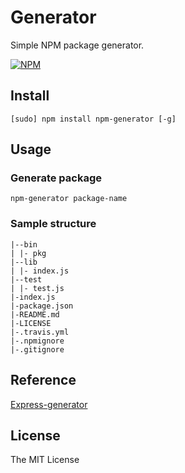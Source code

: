 Generator
========

Simple NPM package generator.

[![NPM](https://nodei.co/npm/npm-generator.png)](https://nodei.co/npm/npm-generator/)

## Install

```
[sudo] npm install npm-generator [-g]
```

## Usage

### Generate package

```
npm-generator package-name
```

### Sample structure

```
|--bin
| |- pkg
|--lib
| |- index.js
|--test
| |- test.js
|-index.js
|-package.json
|-README.md
|-LICENSE
|-.travis.yml
|-.npmignore
|-.gitignore
```

## Reference

[Express-generator](https://github.com/expressjs/generator)

## License

The MIT License
